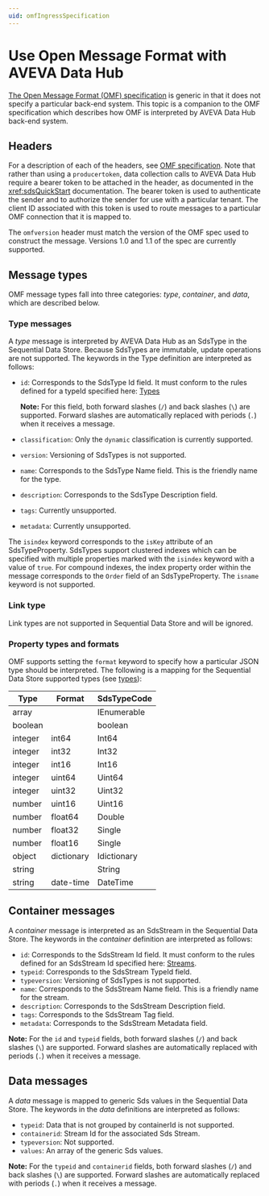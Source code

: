 ```yaml
---
uid: omfIngressSpecification
---
```


# Use Open Message Format with AVEVA Data Hub

[The Open Message Format (OMF) specification](https://docs.aveva.com/bundle/omf) is generic in that it does not specify a particular back-end system. This topic is a companion to the OMF specification which describes how OMF is interpreted by AVEVA Data Hub back-end system.

## Headers

For a description of each of the headers, see [OMF specification](https://docs.aveva.com/bundle/omf). Note that rather than using a ``producertoken``, data collection calls to AVEVA Data Hub require a bearer token to be attached in the header, as documented in the <xref:sdsQuickStart> documentation. The bearer token is used to authenticate the sender and to authorize the sender for use with a particular tenant. The client ID associated with this token is used to route messages to a particular OMF connection that it is mapped to.

The ``omfversion`` header must match the version of the OMF spec used to construct the message. Versions 1.0 and 1.1 of the spec are currently supported.

## Message types

OMF message types fall into three categories: *type*, *container*, and *data*, which are described below.

### Type messages

A *type* message is interpreted by AVEVA Data Hub as an SdsType in the Sequential Data Store. Because SdsTypes are immutable, update operations are not supported. The keywords in the Type definition are interpreted as follows:

- ``id``: Corresponds to the SdsType Id field. It must conform to the rules defined for a typeId specified here: [Types](xref:sdsTypes)

   **Note:** For this field, both forward slashes (`/`) and back slashes (`\`) are supported. Forward slashes are automatically replaced with periods (`.`) when it receives a message.

- ``classification``: Only the ``dynamic`` classification is currently supported.

- ``version``: Versioning of SdsTypes is not supported.

- ``name``: Corresponds to the SdsType Name field. This is the friendly name for the type.

- ``description``: Corresponds to the SdsType Description field.

- ``tags``: Currently unsupported.

- ``metadata``: Currently unsupported.

The ``isindex`` keyword corresponds to the ``isKey`` attribute of an SdsTypeProperty. SdsTypes support clustered indexes which can be specified with multiple properties marked with the ``isindex`` keyword with a value of ``true``. For compound indexes, the index property order within the message corresponds to the ``Order`` field of an SdsTypeProperty. The ``isname`` keyword is not supported.

### Link type

Link types are not supported in Sequential Data Store and will be ignored.

### Property types and formats

OMF supports setting the ``format`` keyword to specify how a particular JSON type should be interpreted. The following is a mapping for the Sequential Data Store supported types (see [types](xref:sdsTypes)):

Type     | Format     | SdsTypeCode
-------- | ---------- | -----------
array    |            | IEnumerable
boolean  |            | boolean
integer  | int64      | Int64
integer  | int32      | Int32
integer  | int16      | Int16
integer  | uint64     | Uint64
integer  | uint32     | Uint32
number   | uint16     | Uint16
number   | float64    | Double
number   | float32    | Single
number   | float16    | Single
object   | dictionary | Idictionary
string   |            | String
string   | date-time  | DateTime

## Container messages

A *container* message is interpreted as an SdsStream in the Sequential Data Store. The keywords in the *container* definition are interpreted as follows:

- ``id``: Corresponds to the SdsStream Id field. It must conform to the rules defined for an SdsStream Id specified here: [Streams](xref:sdsStreams#streams).
- ``typeid``: Corresponds to the SdsStream TypeId field.
- ``typeversion``: Versioning of SdsTypes is not supported.
- ``name``: Corresponds to the SdsStream Name field. This is a friendly name for the stream.
- ``description``: Corresponds to the SdsStream Description field.
- ``tags``: Corresponds to the SdsStream Tag field.
- ``metadata``: Corresponds to the SdsStream Metadata field.

**Note:** For the `id` and `typeid` fields, both forward slashes (`/`) and back slashes (`\`) are supported. Forward slashes are automatically replaced with periods (`.`) when it receives a message.

## Data messages

A *data* message is mapped to generic Sds values in the Sequential Data Store. The keywords in the *data* definitions are interpreted as follows:

- ``typeid``: Data that is not grouped by containerId is not supported.
- ``containerid``: Stream Id for the associated Sds Stream.
- ``typeversion``: Not supported.
- ``values``: An array of the generic Sds values.

**Note:** For the `typeid` and `containerid` fields, both forward slashes (`/`) and back slashes (`\`) are supported. Forward slashes are automatically replaced with periods (`.`) when it receives a message.
